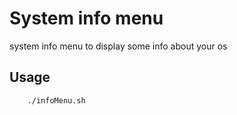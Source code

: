 # System info menu

system info menu to display some info about your os 

## Usage

```bash
    ./infoMenu.sh 
```

